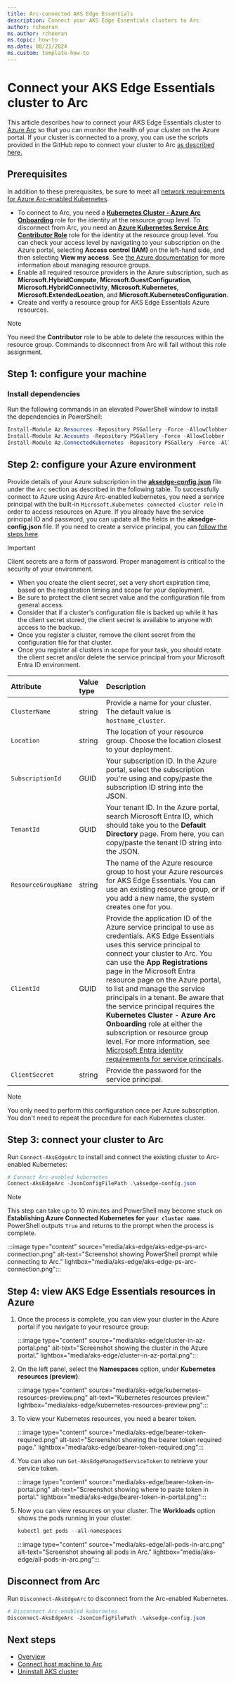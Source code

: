```yaml
---
title: Arc-connected AKS Edge Essentials
description: Connect your AKS Edge Essentials clusters to Arc
author: rcheeran
ms.author: rcheeran
ms.topic: how-to
ms.date: 08/21/2024
ms.custom: template-how-to
---
```


# Connect your AKS Edge Essentials cluster to Arc

This article describes how to connect your AKS Edge Essentials cluster to [Azure Arc](/azure/azure-arc/kubernetes/overview) so that you can monitor the health of your cluster on the Azure portal. If your cluster is connected to a proxy, you can use the scripts provided in the GitHub repo to connect your cluster to Arc [as described here.](./aks-edge-howto-more-configs.md)

## Prerequisites

In addition to these prerequisites, be sure to meet all [network requirements for Azure Arc-enabled Kubernetes](/azure/azure-arc/kubernetes/network-requirements).

- To connect to Arc, you need a [**Kubernetes Cluster - Azure Arc Onboarding**](/azure/role-based-access-control/built-in-roles/containers#kubernetes-cluster---azure-arc-onboarding) role for the identity at the resource group level. To disconnect from Arc, you need an [**Azure Kubernetes Service Arc Contributor Role**](/azure/role-based-access-control/built-in-roles/containers#azure-kubernetes-service-arc-contributor-role) role for the identity at the resource group level.  You can check your access level by navigating to your subscription on the Azure portal, selecting **Access control (IAM)** on the left-hand side, and then selecting **View my access**. See [the Azure documentation](/azure/azure-resource-manager/management/manage-resource-groups-portal) for more information about managing resource groups.
- Enable all required resource providers in the Azure subscription, such as **Microsoft.HybridCompute**, **Microsoft.GuestConfiguration**, **Microsoft.HybridConnectivity**, **Microsoft.Kubernetes**, **Microsoft.ExtendedLocation**, and **Microsoft.KubernetesConfiguration**.
- Create and verify a resource group for AKS Edge Essentials Azure resources.

> [!NOTE]
> You need the **Contributor** role to be able to delete the resources within the resource group. Commands to disconnect from Arc will fail without this role assignment.

## Step 1: configure your machine

### Install dependencies

Run the following commands in an elevated PowerShell window to install the dependencies in PowerShell:

```PowerShell
Install-Module Az.Resources -Repository PSGallery -Force -AllowClobber -ErrorAction Stop  
Install-Module Az.Accounts -Repository PSGallery -Force -AllowClobber -ErrorAction Stop 
Install-Module Az.ConnectedKubernetes -Repository PSGallery -Force -AllowClobber -ErrorAction Stop  
```

## Step 2: configure your Azure environment

Provide details of your Azure subscription in the [**aksedge-config.json**](https://github.com/Azure/AKS-Edge/blob/main/tools/aksedge-config.json) file under the `Arc` section as described in the following table. To successfully connect to Azure using Azure Arc-enabled kubernetes, you need a service principal with the built-in `Microsoft.Kubernetes connected cluster role` in order to access resources on Azure. If you already have the service principal ID and password, you can update all the fields in the **aksedge-config.json** file. If you need to create a service principal, you can [follow the steps here](/azure/aks/hybrid/system-requirements?tabs=allow-table#optional-create-a-new-service-principal).

> [!IMPORTANT]
> Client secrets are a form of password. Proper management is critical to the security of your environment.
> * When you create the client secret, set a very short expiration time, based on the registration timing and scope for your deployment.
> * Be sure to protect the client secret value and the configuration file from general access.
> * Consider that if a cluster's configuration file is backed up while it has the client secret stored, the client secret is available to anyone with access to the backup.
> * Once you register a cluster, remove the client secret from the configuration file for that cluster.
> * Once you register all clusters in scope for your task, you should rotate the client secret and/or delete the service principal from your Microsoft Entra ID environment.

| Attribute | Value type      |  Description |
| :------------ |:-----------|:--------|
|`ClusterName` | string | Provide a name for your cluster. The default value is `hostname_cluster`. |
|`Location` | string | The location of your resource group. Choose the location closest to your deployment. |
|`SubscriptionId` | GUID | Your subscription ID. In the Azure portal, select the subscription you're using and copy/paste the subscription ID string into the JSON. |
|`TenantId` | GUID | Your tenant ID. In the Azure portal, search Microsoft Entra ID, which should take you to the **Default Directory** page. From here, you can copy/paste the tenant ID string into the JSON. |
|`ResourceGroupName` | string | The name of the Azure resource group to host your Azure resources for AKS Edge Essentials. You can use an existing resource group, or if you add a new name, the system creates one for you. |
|`ClientId` | GUID | Provide the application ID of the Azure service principal to use as credentials. AKS Edge Essentials uses this service principal to connect your cluster to Arc. You can use the **App Registrations** page in the Microsoft Entra resource page on the Azure portal, to list and manage the service principals in a tenant. Be aware that the service principal requires the **Kubernetes Cluster - Azure Arc Onboarding** role at either the subscription or resource group level. For more information, see [Microsoft Entra identity requirements for service principals](/azure/azure-arc/kubernetes/system-requirements#microsoft-entra-identity-requirements). |
|`ClientSecret` | string | Provide the password for the service principal. |

> [!NOTE]
> You only need to perform this configuration once per Azure subscription. You don't need to repeat the procedure for each Kubernetes cluster.

## Step 3: connect your cluster to Arc

Run `Connect-AksEdgeArc` to install and connect the existing cluster to Arc-enabled Kubernetes:

```powershell
# Connect Arc-enabled kubernetes
Connect-AksEdgeArc -JsonConfigFilePath .\aksedge-config.json
```

> [!NOTE]
> This step can take up to 10 minutes and PowerShell may become stuck on **Establishing Azure Connected Kubernetes for `your cluster name`**. PowerShell outputs `True` and returns to the prompt when the process is complete.

:::image type="content" source="media/aks-edge/aks-edge-ps-arc-connection.png" alt-text="Screenshot showing PowerShell prompt while connecting to Arc." lightbox="media/aks-edge/aks-edge-ps-arc-connection.png":::

## Step 4: view AKS Edge Essentials resources in Azure

1. Once the process is complete, you can view your cluster in the Azure portal if you navigate to your resource group:

   :::image type="content" source="media/aks-edge/cluster-in-az-portal.png" alt-text="Screenshot showing the cluster in the Azure portal." lightbox="media/aks-edge/cluster-in-az-portal.png":::

2. On the left panel, select the **Namespaces** option, under **Kubernetes resources (preview)**:

   :::image type="content" source="media/aks-edge/kubernetes-resources-preview.png" alt-text="Kubernetes resources preview." lightbox="media/aks-edge/kubernetes-resources-preview.png":::

3. To view your Kubernetes resources, you need a bearer token.

   :::image type="content" source="media/aks-edge/bearer-token-required.png" alt-text="Screenshot showing the bearer token required page." lightbox="media/aks-edge/bearer-token-required.png":::

4. You can also run `Get-AksEdgeManagedServiceToken` to retrieve your service token.

   :::image type="content" source="media/aks-edge/bearer-token-in-portal.png" alt-text="Screenshot showing where to paste token in portal." lightbox="media/aks-edge/bearer-token-in-portal.png":::

5. Now you can view resources on your cluster. The **Workloads** option shows the pods running in your cluster.

   ```powershell
   kubectl get pods --all-namespaces
   ```

   :::image type="content" source="media/aks-edge/all-pods-in-arc.png" alt-text="Screenshot showing all pods in Arc." lightbox="media/aks-edge/all-pods-in-arc.png":::

## Disconnect from Arc

Run `Disconnect-AksEdgeArc` to disconnect from the Arc-enabled Kubernetes.

```powershell
# Disconnect Arc-enabled kubernetes
Disconnect-AksEdgeArc -JsonConfigFilePath .\aksedge-config.json
```

## Next steps

- [Overview](aks-edge-overview.md)
- [Connect host machine to Arc](aks-edge-howto-more-configs.md)
- [Uninstall AKS cluster](aks-edge-howto-uninstall.md)
